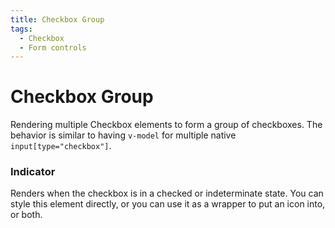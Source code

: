 ```yaml
---
title: Checkbox Group
tags:
  - Checkbox
  - Form controls
---
```


# Checkbox Group

<Description>

Rendering multiple Checkbox elements to form a group of checkboxes. The behavior is similar to having `v-model` for multiple native `input[type="checkbox"]`.

</Description>

<Tags />

<ComponentPreview type="example"  name="CheckboxGroup" />

<ExampleSection>

### Indicator

Renders when the checkbox is in a checked or indeterminate state. You can style this element directly, or you can use it as a wrapper to put an icon into, or both.

</ExampleSection>
